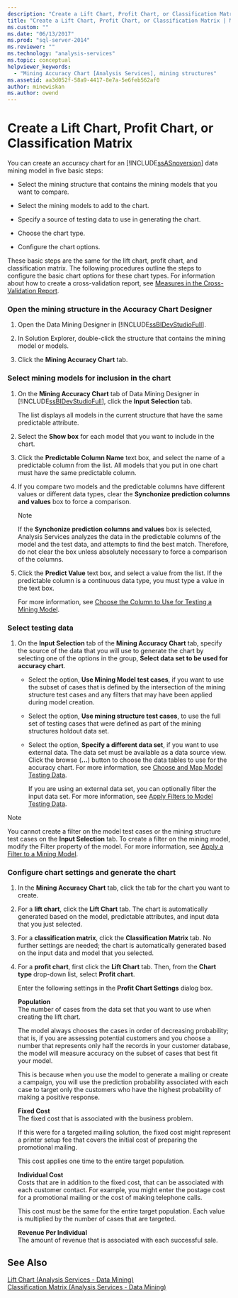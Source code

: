 ```yaml
---
description: "Create a Lift Chart, Profit Chart, or Classification Matrix"
title: "Create a Lift Chart, Profit Chart, or Classification Matrix | Microsoft Docs"
ms.custom: ""
ms.date: "06/13/2017"
ms.prod: "sql-server-2014"
ms.reviewer: ""
ms.technology: "analysis-services"
ms.topic: conceptual
helpviewer_keywords: 
  - "Mining Accuracy Chart [Analysis Services], mining structures"
ms.assetid: aa3d052f-58a9-4417-8e7a-5e6feb562af0
author: minewiskan
ms.author: owend
---
```

# Create a Lift Chart, Profit Chart, or Classification Matrix
  You can create an accuracy chart for an [!INCLUDE[ssASnoversion](../../includes/ssasnoversion-md.md)] data mining model in five basic steps:  
  
-   Select the mining structure that contains the mining models that you want to compare.  
  
-   Select the mining models to add to the chart.  
  
-   Specify a source of testing data to use in generating the chart.  
  
-   Choose the chart type.  
  
-   Configure the chart options.  
  
 These basic steps are the same for the lift chart, profit chart, and classification matrix. The following procedures outline the steps to configure the basic chart options for these chart types. For information about how to create a cross-validation report, see [Measures in the Cross-Validation Report](measures-in-the-cross-validation-report.md).  
  
### Open the mining structure in the Accuracy Chart Designer  
  
1.  Open the Data Mining Designer in [!INCLUDE[ssBIDevStudioFull](../../includes/ssbidevstudiofull-md.md)].  
  
2.  In Solution Explorer, double-click the structure that contains the mining model or models.  
  
3.  Click the **Mining Accuracy Chart** tab.  
  
### Select mining models for inclusion in the chart  
  
1.  On the **Mining Accuracy Chart** tab of Data Mining Designer in [!INCLUDE[ssBIDevStudioFull](../../includes/ssbidevstudiofull-md.md)], click the **Input Selection** tab.  
  
     The list displays all models in the current structure that have the same predictable attribute.  
  
2.  Select the **Show box** for each model that you want to include in the chart.  
  
3.  Click the **Predictable Column Name** text box, and select the name of a predictable column from the list. All models that you put in one chart must have the same predictable column.  
  
4.  If you compare two models and the predictable columns have different values or different data types, clear the **Synchonize prediction columns and values** box to force a comparison.  
  
    > [!NOTE]  
    >  If the **Synchonize prediction columns and values** box is selected, Analysis Services analyzes the data in the predictable columns of the model and the test data, and attempts to find the best match. Therefore, do not clear the box unless absolutely necessary to force a comparison of the columns.  
  
5.  Click the **Predict Value** text box, and select a value from the list. If the predictable column is a continuous data type, you must type a value in the text box.  
  
     For more information, see [Choose the Column to Use for Testing a Mining Model](choose-the-column-to-use-for-testing-a-mining-model.md).  
  
### Select testing data  
  
1.  On the **Input Selection** tab of the **Mining Accuracy Chart** tab, specify the source of the data that you will use to generate the chart by selecting one of the options in the group, **Select data set to be used for accuracy chart**.  
  
    -   Select the option, **Use Mining Model test cases**, if you want to use the subset of cases that is defined by the intersection of the mining structure test cases and any filters that may have been applied during model creation.  
  
    -   Select the option, **Use mining structure test cases**, to use the full set of testing cases that were defined as part of the mining structures holdout data set.  
  
    -   Select the option, **Specify a different data set**, if you want to use external data.  The data set must be available as a data source view.   Click the browse (**...**) button to choose the data tables to use for the accuracy chart. For more information, see [Choose and Map Model Testing Data](choose-and-map-model-testing-data.md).  
  
         If you are using an external data set, you can optionally filter the input data set. For more information, see [Apply Filters to Model Testing Data](apply-filters-to-model-testing-data.md).  
  
> [!NOTE]  
>  You cannot create a filter on the model test cases or the mining structure test cases on the **Input Selection** tab. To create a filter on the mining model, modify the Filter property of the model. For more information, see [Apply a Filter to a Mining Model](apply-a-filter-to-a-mining-model.md).  
  
### Configure chart settings and generate the chart  
  
1.  In the **Mining Accuracy Chart** tab, click the tab for the chart you want to create.  
  
2.  For a **lift chart**, click the **Lift Chart** tab. The chart is automatically generated based on the model, predictable attributes, and input data that you just selected.  
  
3.  For a **classification matrix**, click the **Classification Matrix** tab. No further settings are needed; the chart is automatically generated based on the input data and model that you selected.  
  
4.  For a **profit chart**, first click the **Lift Chart** tab. Then, from the **Chart type** drop-down list, select **Profit chart**.  
  
     Enter the following settings in the **Profit Chart Settings** dialog box.  
  
     **Population**  
     The number of cases from the data set that you want to use when creating the lift chart.  
  
     The model always chooses the cases in order of decreasing probability; that is, if you are assessing potential customers and you choose a number that represents only half the records in your customer database, the model will measure accuracy on the subset of cases that best fit your model.  
  
     This is because when you use the model to generate a mailing or create a campaign, you will use the prediction probability associated with each case to target only the customers who have the highest probability of making a positive response.  
  
     **Fixed Cost**  
     The fixed cost that is associated with the business problem.  
  
     If this were for a targeted mailing solution, the fixed cost might represent a printer setup fee that covers the initial cost of preparing the promotional mailing.  
  
     This cost applies one time to the entire target population.  
  
     **Individual Cost**  
     Costs that are in addition to the fixed cost, that can be associated with each customer contact. For example, you might enter the postage cost for a promotional mailing or the cost of making telephone calls.  
  
     This cost must be the same for the entire target population. Each value is multiplied by the number of cases that are targeted.  
  
     **Revenue Per Individual**  
     The amount of revenue that is associated with each successful sale.  
  
## See Also  
 [Lift Chart &#40;Analysis Services - Data Mining&#41;](lift-chart-analysis-services-data-mining.md)   
 [Classification Matrix &#40;Analysis Services - Data Mining&#41;](classification-matrix-analysis-services-data-mining.md)  
  
  
